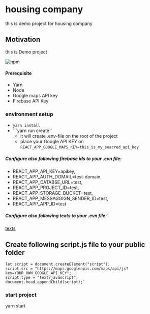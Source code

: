 # housing company

this is demo project for housing company

## Motivation
this is Demo project


![npm](https://img.shields.io/node/v/11) 


#### Prerequisite 

 - Yarn 
 - Node
 - Google maps API key
 - Firebase API Key

### environment setup
-  ```yarn install```
- ```yarn run create``
    - it will create .env-file on the root of the project 
    - place your Google API KEY on ```REACT_APP_GOOGLE_MAPS_KEY=this_is_my_seacred_api_key```


##### Configure also following firebase ids to your .evn file:
- REACT_APP_API_KEY=apikey,
- REACT_APP_AUTH_DOMAIL=test-domain,
- REACT_APP_DATABSE_URL=test,
- REACT_APP_PROJECT_ID=test,
- REACT_APP_STORAGE_BUCKET=test,
- REACT_APP_MESSAGGIGN_SENDER_ID=test,
- REACT_APP_APP_ID=test


##### Configure also following texts to your .evn file:`
[texts](fields.txt)


## Create following script.js file to your public folder

````
let script = document.createElement("script");
script.src = "https://maps.googleapis.com/maps/api/js?key=YOUR_OWN_GOOGLE_API_KEY";
script.type = "text/javascript";
document.head.appendChild(script);`
````
### start project
yarn start
